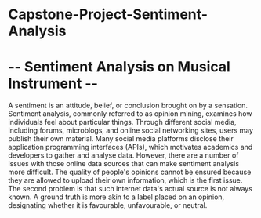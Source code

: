 # Capstone-Project-Sentiment-Analysis
# -- Sentiment Analysis on Musical Instrument --

A sentiment is an attitude, belief, or conclusion brought on by a sensation. Sentiment analysis, commonly referred to as opinion mining,
examines how individuals feel about particular things. Through different social media, including forums, microblogs, and online social
networking sites, users may publish their own material. Many social media platforms disclose their application programming interfaces
(APIs), which motivates academics and developers to gather and analyse data. However, there are a number of issues with those online
data sources that can make sentiment analysis more difficult. The quality of people's opinions cannot be ensured because they are
allowed to upload their own information, which is the first issue. The second problem is that such internet data's actual source is not
always known. A ground truth is more akin to a label placed on an opinion, designating whether it is favourable, unfavourable, or
neutral.
